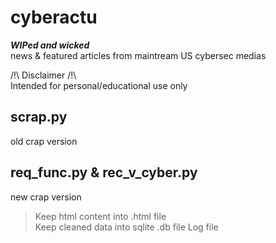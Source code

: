 # cyberactu  

***WIPed and wicked***  
news & featured articles from maintream US cybersec medias

/!\ Disclaimer /!\  
Intended for personal/educational use only  

## scrap.py
old crap version

## req_func.py & rec_v_cyber.py
new crap version
> Keep html content into .html file  
> Keep cleaned data into sqlite .db file
> Log file
